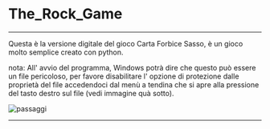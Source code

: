 # The_Rock_Game


________________________________________________________________________________________________________________________________________

Questa è la versione digitale del gioco Carta Forbice Sasso, è un gioco molto semplice creato con python.

nota: All' avvio del programma, Windows potrà dire che questo può essere un file pericoloso, per favore disabilitare l' opzione di protezione dalle proprietà del 
      file accedendoci dal menù a tendina che si apre alla pressione del tasto destro sul file (vedi immagine quà sotto).

![passaggi](https://user-images.githubusercontent.com/110780936/220614613-ec43978f-4c24-4f42-bca0-b30f9ba6d723.jpg)

________________________________________________________________________________________________________________________________________

